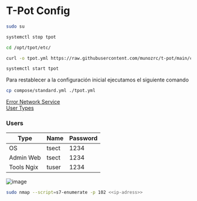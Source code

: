 # T-Pot Config

```bash
sudo su
```

```bash
systemctl stop tpot
```

```bash
cd /opt/tpot/etc/
```

```bash
curl -o tpot.yml https://raw.githubusercontent.com/munozrc/t-pot/main/compose/industrial.yml
```

```bash
systemctl start tpot
```

Para restablecer a la configuración inicial ejecutamos el siguiente comando

```bash
cp compose/standard.yml ./tpot.yml
```
[Error Network Service](https://github.com/telekom-security/tpotce#network-interface-fails)   
[User Types](https://github.com/telekom-security/tpotce#required-ports)

### Users

| Type        | Name        | Password    |
| ----------- | ----------- | ----------- |
| OS          | tsect       | 1234        |
| Admin Web   | tsect       | 1234        |
| Tools Ngix  | tuser       | 1234        |

![image](https://user-images.githubusercontent.com/47870821/192424321-a4607148-156b-4618-a190-f4a41b1027a4.png)

```bash
sudo nmap --script=s7-enumerate -p 102 <<ip-adress>>
```
